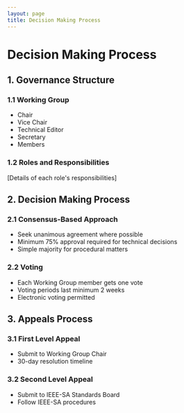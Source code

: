 ```yaml
---
layout: page
title: Decision Making Process
---
```


# Decision Making Process

## 1. Governance Structure

### 1.1 Working Group
- Chair
- Vice Chair
- Technical Editor
- Secretary
- Members

### 1.2 Roles and Responsibilities
[Details of each role's responsibilities]

## 2. Decision Making Process

### 2.1 Consensus-Based Approach
- Seek unanimous agreement where possible
- Minimum 75% approval required for technical decisions
- Simple majority for procedural matters

### 2.2 Voting
- Each Working Group member gets one vote
- Voting periods last minimum 2 weeks
- Electronic voting permitted

## 3. Appeals Process

### 3.1 First Level Appeal
- Submit to Working Group Chair
- 30-day resolution timeline

### 3.2 Second Level Appeal
- Submit to IEEE-SA Standards Board
- Follow IEEE-SA procedures 
